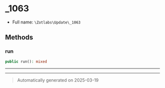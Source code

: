 
# _1063





* Full name: `\Zotlabs\Update\_1063`




## Methods


### run



```php
public run(): mixed
```












***


***
> Automatically generated on 2025-03-19
